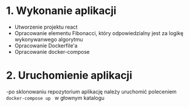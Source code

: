 # 1. Wykonanie aplikacji
 - Utworzenie projektu react
 - Opracowanie elementu Fibonacci, który odpowiedzialny  jest za logikę wykonywanwego algorytmu
 - Opracowanie Dockerfile'a
 - Opracowanie docker-compose
 
# 2. Uruchomienie aplikacji
 -po sklonowaniu repozytorium aplikację należy uruchomić poleceniem `docker-compose up ` w głownym katalogu
